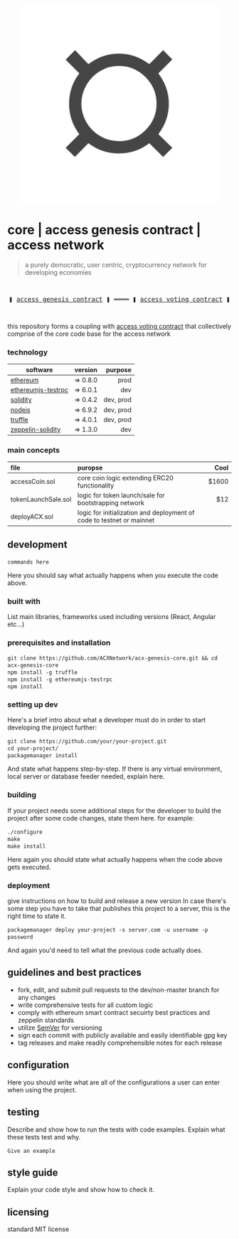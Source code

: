 <p align="center">
  <img width="445" height="445" src="manuscript/resources/images/logo.png">
</p>

# core | access genesis contract | access network  
> a purely democratic, user centric, cryptocurrency network for developing economies

<pre>
  <p align="center" style="bold">❚ <a href="https://github.com/ACXNetwork/acx-genesis-core">access genesis contract</a> ❚ ════ ❚ <a href="https://github.com/ACXNetwork/acx-voting-core">access voting contract</a> ❚</p>
</pre>
this repository forms a coupling with [access voting contract](https://github.com/ACXNetwork/acx-voting-core "access voting contract") that collectively comprise of the core code base for the access network


### technology
| software      | version       | purpose  |
| ------------- |:-------------:| -----:|
| [ethereum](https://github.com/ethereum "ethereum")    | => 0.8.0 | prod |
| [ethereumjs-testrpc](https://github.com/trufflesuite/truffle) |  => 6.0.1 | dev |
| [solidity](https://github.com/ethereum/solidity "solidity") | => 0.4.2 | dev, prod |
| [nodejs](https://github.com/nodejs "nodejs")    | => 6.9.2 | dev, prod |
| [truffle](https://github.com/trufflesuite/truffle "truffle")    | => 4.0.1    | dev, prod |
| [zeppelin-solidity](https://github.com/OpenZeppelin/zeppelin-solidity "zeppelin-solidity")    | =>  1.3.0    | dev |


### main concepts

| file        | puropse           | Cool  |
| :------------- |:-------------| -----:|
| accessCoin.sol      | core coin logic extending ERC20 functionality | $1600 |
| tokenLaunchSale.sol     | logic for token launch/sale for bootstrapping network     |   $12 |
| deployACX.sol | logic for initialization and deployment of code to testnet or mainnet | |


## development

```shell
commands here
```

Here you should say what actually happens when you execute the code above.
### built with
List main libraries, frameworks used including versions (React, Angular etc...)

### prerequisites and installation

```shell
git clone https://github.com/ACXNetwork/acx-genesis-core.git && cd acx-genesis-core
npm install -g truffle
npm install -g ethereumjs-testrpc
npm install 

```

### setting up dev

Here's a brief intro about what a developer must do in order to start developing
the project further:

```shell
git clone https://github.com/your/your-project.git
cd your-project/
packagemanager install
```

And state what happens step-by-step. If there is any virtual environment, local server or database feeder needed, explain here.

### building

If your project needs some additional steps for the developer to build the
project after some code changes, state them here. for example:

```shell
./configure
make
make install
```

Here again you should state what actually happens when the code above gets
executed.

### deployment
give instructions on how to build and release a new version
In case there's some step you have to take that publishes this project to a
server, this is the right time to state it.

```shell
packagemanager deploy your-project -s server.com -u username -p password
```

And again you'd need to tell what the previous code actually does.

## guidelines and best practices

- fork, edit, and submit pull requests to the dev/non-master branch for any changes
- write comprehensive tests for all custom logic
- comply with ethereum smart contract secuirty best practices and zeppelin standards
- utilize [SemVer](http://semver.org/) for versioning
- sign each commit with publicly available and easily identifiable gpg key
- tag releases and make readily comprehensible notes for each release


## configuration

Here you should write what are all of the configurations a user can enter when
using the project.

## testing

Describe and show how to run the tests with code examples.
Explain what these tests test and why.

```shell
Give an example
```

## style guide

Explain your code style and show how to check it.

## licensing

standard MIT license
